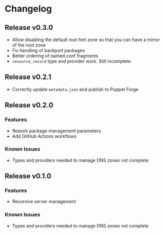 <!-- SPDX-License-Identifier: AGPL-3.0-or-later -->

# Changelog

## Release v0.3.0

- Allow disabling the default root hint zone so that you can have a mirror of the root zone
- Fix handling of backport packages
- Better ordering of named.conf fragments
- `resource_record` type and provider work. Still incomplete.

## Release v0.2.1

- Correctly update `metadata.json` and publish to Puppet Forge

## Release v0.2.0

### Features

- Rework package management parameters
- Add GitHub Actions workflows

### Known Issues

- Types and providers needed to manage DNS zones not complete

## Release v0.1.0

### Features

- Recursive server management

### Known Issues

- Types and providers needed to manage DNS zones not complete

